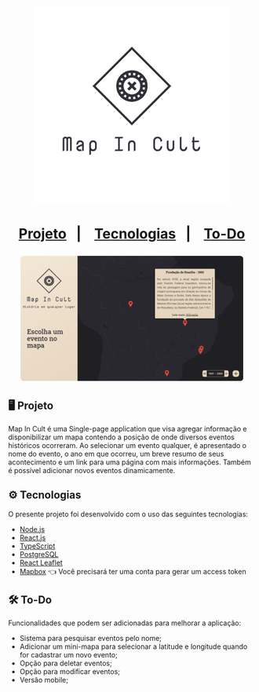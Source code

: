 <h1 align="center">
  <img alt="MIC" title="MIC" src=".github/logo.svg" height="400px" />
<h1>

<p align="center">
  <a href="#-projeto">Projeto</a>&nbsp;&nbsp;&nbsp;|&nbsp;&nbsp;&nbsp;
  <a href="#-tecnologias">Tecnologias</a>&nbsp;&nbsp;&nbsp;|&nbsp;&nbsp;&nbsp;
  <a href="#-to-do">To-Do</a>
</p>

<p align="center">
  <img alt="MIC" src=".github/MapInCult.png" width="90%">
</p>

## 🖥 Projeto

Map In Cult é uma Single-page application que visa agregar informação e disponibilizar um mapa contendo a posição de onde diversos eventos históricos ocorreram. Ao selecionar um evento qualquer, é apresentado o nome do evento, o ano em que ocorreu, um breve resumo de seus acontecimento e um link para uma página com mais informações. Também é possível adicionar novos eventos dinamicamente.

## ⚙ Tecnologias

O presente projeto foi desenvolvido com o uso das seguintes tecnologias:

- [Node.js](https://nodejs.org/en/)
- [React.js](https://reactjs.org)
- [TypeScript](https://www.typescriptlang.org/)
- [PostgreSQL](https://www.postgresql.org/)
- [React Leaflet](https://react-leaflet.js.org/)
- [Mapbox](https://docs.mapbox.com/) 👈 Você precisará ter uma conta para gerar um access token

## 🛠 To-Do

Funcionalidades que podem ser adicionadas para melhorar a aplicação:

- Sistema para pesquisar eventos pelo nome;
- Adicionar um mini-mapa para selecionar a latitude e longitude quando for cadastrar um novo evento;
- Opção para deletar eventos;
- Opção para modificar eventos;
- Versão mobile;
